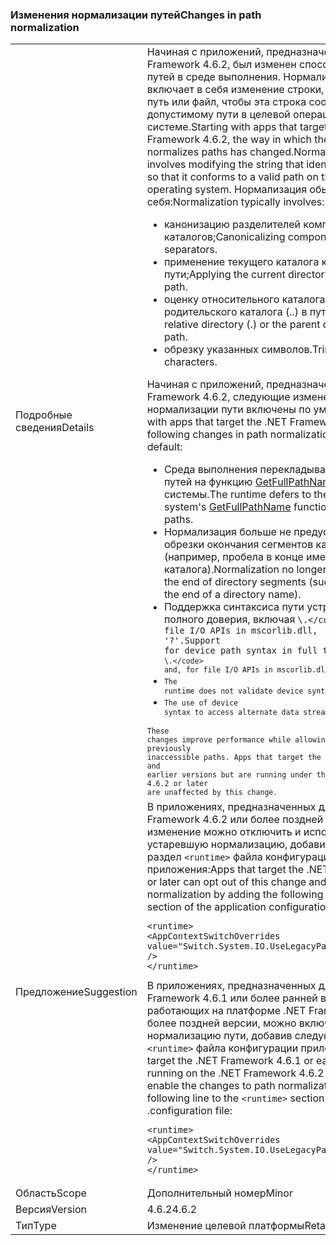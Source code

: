 ### <a name="changes-in-path-normalization"></a><span data-ttu-id="885ac-101">Изменения нормализации путей</span><span class="sxs-lookup"><span data-stu-id="885ac-101">Changes in path normalization</span></span>

|   |   |
|---|---|
|<span data-ttu-id="885ac-102">Подробные сведения</span><span class="sxs-lookup"><span data-stu-id="885ac-102">Details</span></span>|<span data-ttu-id="885ac-103">Начиная с приложений, предназначенных для .NET Framework 4.6.2, был изменен способ нормализации путей в среде выполнения. Нормализация пути включает в себя изменение строки, обозначающей путь или файл, чтобы эта строка соответствовала допустимому пути в целевой операционной системе.</span><span class="sxs-lookup"><span data-stu-id="885ac-103">Starting with apps that target the .NET Framework 4.6.2, the way in which the runtime normalizes paths has changed.Normalizing a path involves modifying the string that identifies a path or file so that it conforms to a valid path on the target operating system.</span></span> <span data-ttu-id="885ac-104">Нормализация обычно включает в себя:</span><span class="sxs-lookup"><span data-stu-id="885ac-104">Normalization typically involves:</span></span><ul><li><span data-ttu-id="885ac-105">канонизацию разделителей компонентов и каталогов;</span><span class="sxs-lookup"><span data-stu-id="885ac-105">Canonicalizing component and directory separators.</span></span></li><li><span data-ttu-id="885ac-106">применение текущего каталога к относительному пути;</span><span class="sxs-lookup"><span data-stu-id="885ac-106">Applying the current directory to a relative path.</span></span></li><li><span data-ttu-id="885ac-107">оценку относительного каталога (.) или родительского каталога (..) в пути;</span><span class="sxs-lookup"><span data-stu-id="885ac-107">Evaluating the relative directory (.) or the parent directory (..) in a path.</span></span></li><li><span data-ttu-id="885ac-108">обрезку указанных символов.</span><span class="sxs-lookup"><span data-stu-id="885ac-108">Trimming specified characters.</span></span></li></ul><span data-ttu-id="885ac-109">Начиная с приложений, предназначенных для .NET Framework 4.6.2, следующие изменения в нормализации пути включены по умолчанию:</span><span class="sxs-lookup"><span data-stu-id="885ac-109">Starting with apps that target the .NET Framework 4.6.2, the following changes in path normalization are enabled by default:</span></span><ul><li><span data-ttu-id="885ac-110">Среда выполнения перекладывает нормализацию путей на функцию [GetFullPathName](https://msdn.microsoft.com/library/windows/desktop/aa364963(v=vs.85).aspx) операционной системы.</span><span class="sxs-lookup"><span data-stu-id="885ac-110">The runtime defers to the operating system's [GetFullPathName](https://msdn.microsoft.com/library/windows/desktop/aa364963(v=vs.85).aspx) function to normalize paths.</span></span></li><li><span data-ttu-id="885ac-111">Нормализация больше не предусматривает обрезки окончания сегментов каталогов (например, пробела в конце имени каталога).</span><span class="sxs-lookup"><span data-stu-id="885ac-111">Normalization no longer involves trimming the end of directory segments (such as a space at the end of a directory name).</span></span></li><li><span data-ttu-id="885ac-112">Поддержка синтаксиса пути устройства в режиме полного доверия, включая <code>\\.\</code> and, for file I/O APIs in mscorlib.dll, '\?'.</span><span class="sxs-lookup"><span data-stu-id="885ac-112">Support for device path syntax in full trust, including <code>\\.\</code> and, for file I/O APIs in mscorlib.dll, '\?'.</span></span></li><li>The runtime does not validate device syntax paths.</li><li>The use of device syntax to access alternate data streams is supported.</li></ul>These changes improve performance while allowing methods to access previously inaccessible paths. Apps that target the .NET Framework 4.6.1 and earlier versions but are running under the .NET Framework 4.6.2 or later are unaffected by this change.|
|<span data-ttu-id="885ac-113">Предложение</span><span class="sxs-lookup"><span data-stu-id="885ac-113">Suggestion</span></span>|<span data-ttu-id="885ac-114">В приложениях, предназначенных для .NET Framework 4.6.2 или более поздней версии, данное изменение можно отключить и использовать устаревшую нормализацию, добавив следующее в раздел <code>&lt;runtime&gt;</code> файла конфигурации приложения:</span><span class="sxs-lookup"><span data-stu-id="885ac-114">Apps that target the .NET Framework 4.6.2 or later can opt out of this change and use legacy normalization by adding the following to the <code>&lt;runtime&gt;</code> section of the application configuration file:</span></span><pre><code class="language-xml">&lt;runtime&gt;&#13;&#10;&lt;AppContextSwitchOverrides value=&quot;Switch.System.IO.UseLegacyPathHandling=true&quot; /&gt;&#13;&#10;&lt;/runtime&gt;&#13;&#10;</code></pre><span data-ttu-id="885ac-115">В приложениях, предназначенных для .NET Framework 4.6.1 или более ранней версии, но работающих на платформе .NET Framework 4.6.2 или более поздней версии, можно включить изменения в нормализацию пути, добавив следующее в раздел <code>&lt;runtime&gt;</code> файла конфигурации приложения:</span><span class="sxs-lookup"><span data-stu-id="885ac-115">Apps that target the .NET Framework 4.6.1 or earlier but are running on the .NET Framework 4.6.2 or later can enable the changes to path normalization by adding the following line to the <code>&lt;runtime&gt;</code> section of the application .configuration file:</span></span><pre><code class="language-xml">&lt;runtime&gt;&#13;&#10;&lt;AppContextSwitchOverrides value=&quot;Switch.System.IO.UseLegacyPathHandling=false&quot; /&gt;&#13;&#10;&lt;/runtime&gt;&#13;&#10;</code></pre>|
|<span data-ttu-id="885ac-116">Область</span><span class="sxs-lookup"><span data-stu-id="885ac-116">Scope</span></span>|<span data-ttu-id="885ac-117">Дополнительный номер</span><span class="sxs-lookup"><span data-stu-id="885ac-117">Minor</span></span>|
|<span data-ttu-id="885ac-118">Версия</span><span class="sxs-lookup"><span data-stu-id="885ac-118">Version</span></span>|<span data-ttu-id="885ac-119">4.6.2</span><span class="sxs-lookup"><span data-stu-id="885ac-119">4.6.2</span></span>|
|<span data-ttu-id="885ac-120">Тип</span><span class="sxs-lookup"><span data-stu-id="885ac-120">Type</span></span>|<span data-ttu-id="885ac-121">Изменение целевой платформы</span><span class="sxs-lookup"><span data-stu-id="885ac-121">Retargeting</span></span>|

